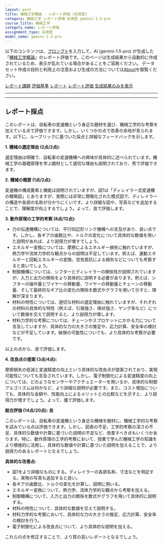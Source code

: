 ```yaml
---
layout: post
title: 機械工学概論 - レポート評価 (応用型)
category: 機械工学 レポート評価 応用型 gemini-1.5-pro
course_title: 機械工学
category_name: レポート評価
assignment_type: 応用型
model_name: gemini-1.5-pro
---
```


以下のコンテンツは、[プロンプト](https://github.com/takedatoshiyuki/synthetic_assignments/tree/main/generated/機械工学/gemini-1.5-pro/prompt_レポート評価-応用型.md)を入力して、AI (gemini-1.5-pro) が生成した「[機械工学概論](/contents/機械工学/)」のレポート評価です。このページは生成結果から自動的に作成されているため、表示が乱れている場合があることをご容赦ください。
データセット作成の目的と利用上の注意および生成の方法については[About](/About)を御覧ください。

[レポート課題](../レポート課題-応用型)
[評価基準](../評価基準-応用型)
[レポート](../レポート-応用型)
[レポート評価](../レポート評価-応用型)
[生成結果のみを表示](https://github.com/takedatoshiyuki/synthetic_assignments/tree/main/generated/機械工学/gemini-1.5-pro/レポート評価-応用型.md)
  

***
***
  
## レポート採点

このレポートは、自転車の変速機という身近な題材を選び、機械工学的な考察を加えている点で評価できます。しかし、いくつかの点で改善の余地が見られます。以下に、ルーブリックに基づいた採点と詳細なフィードバックを示します。

**1. 機械の選定理由 (2点/2点):**

選定理由は明確で、自転車の変速機構への興味が具体的に述べられています。機械工学の基礎原理を学ぶ題材として適切な理由も説明されており、秀で評価できます。

**2. 機械の概要 (1点/2点):**

変速機の構成要素と機能は説明されていますが、図1は「ディレイラー式変速機の概略図」とありますが、実際には非常に簡略化された模式図で、ディレイラーの構造や各部の名称が分かりにくいです。より詳細な図や、写真などを追加することで、理解度が向上するでしょう。よって、良で評価します。

**3. 動作原理の工学的考察 (8点/12点):**

* 力の伝達機構については、平行四辺形リンク機構への言及があり、良い点です。しかし、各ギアの歯数比や、トルクの変化について具体的な数値を用いた説明があれば、より説得力が増すでしょう。
* エネルギー変換については、摩擦によるエネルギー損失に触れていますが、熱力学や流体力学的な観点からの説明は不足しています。例えば、運動エネルギーと回転エネルギーの変換、空気抵抗による損失などについても考察すると良いでしょう。
* 制御機構については、シフターとディレイラーの関係性が説明されていますが、入力と出力の関係をより具体的に説明する必要があります。例えば、シフターの操作量とワイヤーの移動量、ワイヤーの移動量とチェーンの移動量、そして最終的なギア比の変化の関係を数式やグラフを用いて示すと、理解が深まります。
* 材料の特性については、適切な材料の選定理由に触れていますが、それぞれの材料の具体的な特性（例えば、引張強さ、降伏強さ、ヤング率など）について数値を交えて説明すると、より説得力が増します。
* 材料力学的な考察については、チェーンやスプロケットにかかる力について言及していますが、具体的な力の大きさの推定や、応力計算、安全率の検討などが不足しています。破損の可能性についても、より具体的な考察が必要です。

以上の点から、良で評価します。

**4. 改良点の提案 (3点/4点):**

摩擦損失の低減と変速精度の向上という具体的な改良点が提案されており、実現可能性についても言及されています。しかし、電子制御化による変速精度の向上については、どのようなセンサーやアクチュエーターを用いるか、具体的な制御アルゴリズムは何かなど、より詳細な説明が必要です。また、コスト増加についても、具体的な金額や、性能向上によるメリットとの比較などを示すと、より説得力が増すでしょう。よって、優で評価します。


**総合評価 (14点/20点): 良**

このレポートは、自転車の変速機という身近な機械を題材に、機械工学的な考察を試みている点は評価できます。しかし、図表の不足、工学的考察の深さの不足、具体的な数値や計算に基づいた説明の不足など、改善すべき点もいくつかあります。特に、動作原理の工学的考察において、授業で学んだ機械工学の知識をより積極的に活用し、具体的な数値や計算に基づいた説明を加えることで、より説得力のあるレポートとなるでしょう。


**具体的な改善点:**

* 図1をより詳細なものにする。ディレイラーの各部名称、寸法などを明記する。実物の写真も追加すると良い。
* 各ギアの歯数比、トルクの変化を計算し、説明に用いる。
* エネルギー変換について、熱力学、流体力学的な観点から考察を加える。
* 制御機構について、入力と出力の関係を数式やグラフを用いて具体的に説明する。
* 材料の特性について、具体的な数値を交えて説明する。
* 材料力学的な考察において、具体的な力の大きさの推定、応力計算、安全率の検討を行う。
* 電子制御化による改良点について、より具体的な説明を加える。


これらの点を修正することで、より質の高いレポートとなるでしょう。
